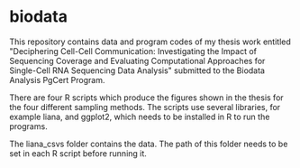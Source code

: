 # biodata
This repository contains data and program codes of my thesis work entitled "Deciphering Cell-Cell Communication: Investigating the Impact of Sequencing Coverage and Evaluating Computational Approaches for Single-Cell RNA Sequencing Data Analysis" submitted to the Biodata Analysis PgCert Program.

There are four R scripts which produce the figures shown in the thesis for the four different sampling methods. The scripts use several libraries, for example liana, and ggplot2, which needs to be installed in R to run the programs.

The liana_csvs folder contains the data. The path of this folder needs to be set in each R script before running it.
